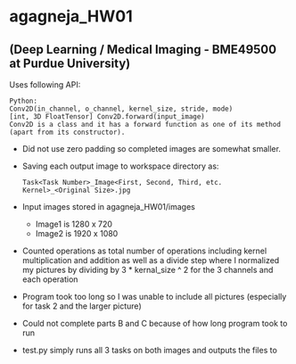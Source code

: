 # agagneja_HW01 
## (Deep Learning / Medical Imaging - BME49500 at Purdue University)

Uses following API:
```
Python:
Conv2D(in_channel, o_channel, kernel_size, stride, mode)
[int, 3D FloatTensor] Conv2D.forward(input_image)
Conv2D is a class and it has a forward function as one of its method (apart from its constructor).
```

- Did not use zero padding so completed images are somewhat smaller. 
- Saving each output image to workspace directory as:
   ```
   Task<Task Number>_Image<First, Second, Third, etc. Kernel>_<Original Size>.jpg
   ```
- Input images stored in agagneja_HW01/images
	- Image1 is 1280 x 720
	- Image2 is 1920 x 1080

- Counted operations as total number of operations including kernel multiplication and addition as well as a divide step where I normalized my pictures by dividing by 3 * kernal_size ^ 2 for the 3 channels and each operation
- Program took too long so I was unable to include all pictures (especially for task 2 and the larger picture)
- Could not complete parts B and C because of how long program took to run
- test.py simply runs all 3 tasks on both images and outputs the files to 
